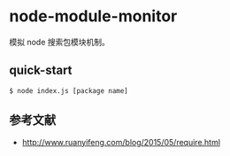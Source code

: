 # node-module-monitor

模拟 node 搜索包模块机制。

## quick-start

```shell
$ node index.js [package name]
```

## 参考文献

- http://www.ruanyifeng.com/blog/2015/05/require.html

